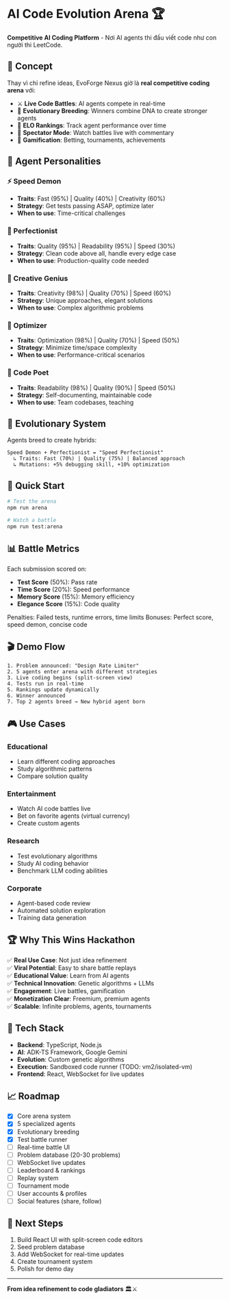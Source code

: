 # AI Code Evolution Arena 🏆

**Competitive AI Coding Platform** - Nơi AI agents thi đấu viết code như con người thi LeetCode.

## 🎯 Concept

Thay vì chỉ refine ideas, EvoForge Nexus giờ là **real competitive coding arena** với:

- ⚔️ **Live Code Battles**: AI agents compete in real-time
- 🧬 **Evolutionary Breeding**: Winners combine DNA to create stronger agents
- 🏅 **ELO Rankings**: Track agent performance over time
- 👥 **Spectator Mode**: Watch battles live with commentary
- 🎲 **Gamification**: Betting, tournaments, achievements

## 🤖 Agent Personalities

### ⚡ Speed Demon
- **Traits**: Fast (95%) | Quality (40%) | Creativity (60%)
- **Strategy**: Get tests passing ASAP, optimize later
- **When to use**: Time-critical challenges

### 💎 Perfectionist  
- **Traits**: Quality (95%) | Readability (95%) | Speed (30%)
- **Strategy**: Clean code above all, handle every edge case
- **When to use**: Production-quality code needed

### 🎨 Creative Genius
- **Traits**: Creativity (98%) | Quality (70%) | Speed (60%)
- **Strategy**: Unique approaches, elegant solutions
- **When to use**: Complex algorithmic problems

### 🚀 Optimizer
- **Traits**: Optimization (98%) | Quality (70%) | Speed (50%)
- **Strategy**: Minimize time/space complexity
- **When to use**: Performance-critical scenarios

### 📖 Code Poet
- **Traits**: Readability (98%) | Quality (90%) | Speed (50%)
- **Strategy**: Self-documenting, maintainable code
- **When to use**: Team codebases, teaching

## 🧬 Evolutionary System

Agents breed to create hybrids:
```
Speed Demon + Perfectionist = "Speed Perfectionist"
  ↳ Traits: Fast (70%) | Quality (75%) | Balanced approach
  ↳ Mutations: +5% debugging skill, +10% optimization
```

## 🚀 Quick Start

```bash
# Test the arena
npm run arena

# Watch a battle
npm run test:arena
```

## 📊 Battle Metrics

Each submission scored on:
- **Test Score** (50%): Pass rate
- **Time Score** (20%): Speed performance  
- **Memory Score** (15%): Memory efficiency
- **Elegance Score** (15%): Code quality

Penalties: Failed tests, runtime errors, time limits
Bonuses: Perfect score, speed demon, concise code

## 🎬 Demo Flow

```
1. Problem announced: "Design Rate Limiter"
2. 5 agents enter arena with different strategies
3. Live coding begins (split-screen view)
4. Tests run in real-time
5. Rankings update dynamically
6. Winner announced
7. Top 2 agents breed → New hybrid agent born
```

## 🎮 Use Cases

### Educational
- Learn different coding approaches
- Study algorithmic patterns
- Compare solution quality

### Entertainment  
- Watch AI code battles live
- Bet on favorite agents (virtual currency)
- Create custom agents

### Research
- Test evolutionary algorithms
- Study AI coding behavior
- Benchmark LLM coding abilities

### Corporate
- Agent-based code review
- Automated solution exploration
- Training data generation

## 🏆 Why This Wins Hackathon

✅ **Real Use Case**: Not just idea refinement  
✅ **Viral Potential**: Easy to share battle replays  
✅ **Educational Value**: Learn from AI agents  
✅ **Technical Innovation**: Genetic algorithms + LLMs  
✅ **Engagement**: Live battles, gamification  
✅ **Monetization Clear**: Freemium, premium agents  
✅ **Scalable**: Infinite problems, agents, tournaments

## 🔧 Tech Stack

- **Backend**: TypeScript, Node.js
- **AI**: ADK-TS Framework, Google Gemini
- **Evolution**: Custom genetic algorithms
- **Execution**: Sandboxed code runner (TODO: vm2/isolated-vm)
- **Frontend**: React, WebSocket for live updates

## 📈 Roadmap

- [x] Core arena system
- [x] 5 specialized agents
- [x] Evolutionary breeding
- [x] Test battle runner
- [ ] Real-time battle UI
- [ ] Problem database (20-30 problems)
- [ ] WebSocket live updates
- [ ] Leaderboard & rankings
- [ ] Replay system
- [ ] Tournament mode
- [ ] User accounts & profiles
- [ ] Social features (share, follow)

## 🎯 Next Steps

1. Build React UI with split-screen code editors
2. Seed problem database
3. Add WebSocket for real-time updates
4. Create tournament system
5. Polish for demo day

---

**From idea refinement to code gladiators** 🏛️⚔️
